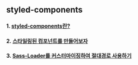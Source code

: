 ## styled-components

#### 1. [styled-components란?]()

#### 2. [스타일링된 컴포넌트를 만들어보자]()

#### 3. [Sass-Loader를 커스터마이징하여 절대경로 사용하기]()
